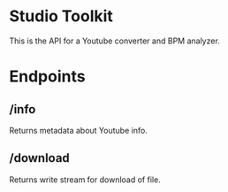# Studio Toolkit

This is the API for a Youtube converter and BPM analyzer.

# Endpoints

## /info

Returns metadata about Youtube info.

## /download

Returns write stream for download of file.
